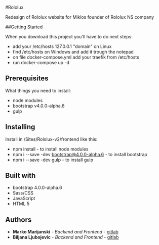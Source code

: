 #Rololux

Redesign of Rololux website for Miklos founder of Rololux NS company

##Getting Started

When you download this project you'll have to do next steps:
- add your /etc/hosts 127.0.0.1 "domain" on Linux
- find /etc/hosts on Windows and add it trough the notepad
- on file docker-compose.yml add your traefik from /etc/hosts
- run docker-compose up -d

## Prerequisites

What things you need to install:
- node modules
- bootstrap v4.0.0-alpha.6
- gulp

## Installing

Install in /Sites/Rololux-v2/frontend like this:
- npm install - to install node modules
- npm i --save -dev bootstrap@4.0.0-alpha.6 - to install bootstrap 
- npm i --save -dev gulp - to install gulp

## Built with

- bootstrap 4.0.0-alpha.6
- Sass/CSS
- JavaScript
- HTML 5

## Authors 

* **Marko Marijanski** - *Backend and Frontend* - [gitlab](https://gitlab.com/marKoZz94)
* **Biljana Ljubojevic** - *Backend and Frontend* - [gitlab](https://gitlab.com/Bilja)
